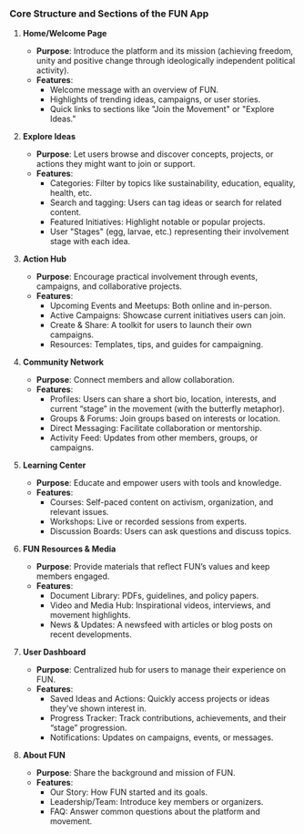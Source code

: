 ### **Core Structure and Sections of the FUN App**

1. **Home/Welcome Page**
   - **Purpose**: Introduce the platform and its mission (achieving freedom, unity and positive change through ideologically independent political activity).
   - **Features**:
     - Welcome message with an overview of FUN.
     - Highlights of trending ideas, campaigns, or user stories.
     - Quick links to sections like "Join the Movement" or "Explore Ideas."

2. **Explore Ideas**
   - **Purpose**: Let users browse and discover concepts, projects, or actions they might want to join or support.
   - **Features**:
     - Categories: Filter by topics like sustainability, education, equality, health, etc.
     - Search and tagging: Users can tag ideas or search for related content.
     - Featured Initiatives: Highlight notable or popular projects.
     - User "Stages" (egg, larvae, etc.) representing their involvement stage with each idea.

3. **Action Hub**
   - **Purpose**: Encourage practical involvement through events, campaigns, and collaborative projects.
   - **Features**:
     - Upcoming Events and Meetups: Both online and in-person.
     - Active Campaigns: Showcase current initiatives users can join.
     - Create & Share: A toolkit for users to launch their own campaigns.
     - Resources: Templates, tips, and guides for campaigning.

4. **Community Network**
   - **Purpose**: Connect members and allow collaboration.
   - **Features**:
     - Profiles: Users can share a short bio, location, interests, and current “stage” in the movement (with the butterfly metaphor).
     - Groups & Forums: Join groups based on interests or location.
     - Direct Messaging: Facilitate collaboration or mentorship.
     - Activity Feed: Updates from other members, groups, or campaigns.

5. **Learning Center**
   - **Purpose**: Educate and empower users with tools and knowledge.
   - **Features**:
     - Courses: Self-paced content on activism, organization, and relevant issues.
     - Workshops: Live or recorded sessions from experts.
     - Discussion Boards: Users can ask questions and discuss topics.

6. **FUN Resources & Media**
   - **Purpose**: Provide materials that reflect FUN’s values and keep members engaged.
   - **Features**:
     - Document Library: PDFs, guidelines, and policy papers.
     - Video and Media Hub: Inspirational videos, interviews, and movement highlights.
     - News & Updates: A newsfeed with articles or blog posts on recent developments.

7. **User Dashboard**
   - **Purpose**: Centralized hub for users to manage their experience on FUN.
   - **Features**:
     - Saved Ideas and Actions: Quickly access projects or ideas they've shown interest in.
     - Progress Tracker: Track contributions, achievements, and their “stage” progression.
     - Notifications: Updates on campaigns, events, or messages.

8. **About FUN**
   - **Purpose**: Share the background and mission of FUN.
   - **Features**:
     - Our Story: How FUN started and its goals.
     - Leadership/Team: Introduce key members or organizers.
     - FAQ: Answer common questions about the platform and movement.

